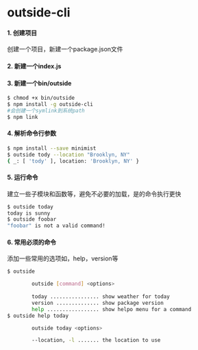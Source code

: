 # outside-cli
#### 1. 创建项目
创建一个项目，新建一个package.json文件
#### 2. 新建一个index.js
#### 3. 新建一个bin/outside
```bash
$ chmod +x bin/outside
$ npm install -g outside-cli
#会创建一个symlink到系统path
$ npm link
```

#### 4. 解析命令行参数
```bash
$ npm install --save minimist
$ outside tody --location "Brooklyn, NY"
{ _: [ 'tody' ], location: 'Brooklyn, NY' }
```

#### 5. 运行命令
建立一些子模块和函数等，避免不必要的加载，是的命令执行更快
```bash
$ outside today
today is sunny
$ outside foobar
"foobar" is not a valid command!
```

#### 6. 常用必须的命令
添加一些常用的选项如，help，version等
```bash
$ outside

        outside [command] <options>
        
        today ................ show weather for today
        version .............. show package version
        help ................. show helpo menu for a command
$ outside help today

        outside today <options>

        --location, -l ....... the location to use

```
